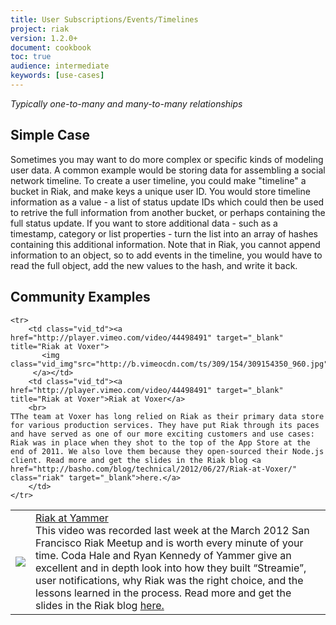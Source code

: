 ```yaml
---
title: User Subscriptions/Events/Timelines
project: riak
version: 1.2.0+
document: cookbook
toc: true
audience: intermediate
keywords: [use-cases]
---
```


*Typically one-to-many and many-to-many relationships*

## Simple Case

Sometimes you may want to do more complex or specific kinds of modeling user data. A common example would be storing data for assembling a social network timeline. To create a user timeline, you could make "timeline" a bucket in Riak, and make keys a unique user ID. You would store timeline information as a value - a list of status update IDs which could then be used to retrive the full information from another bucket, or perhaps containing the full status update. If you want to store additional data - such as a timestamp, category or list properties - turn the list into an array of hashes containing this additional information. Note that in Riak, you cannot append information to an object, so to add events in the timeline, you would have to read the full object, add the new values to the hash, and write it back. 

## Community Examples

<table class="vid_table">
	<tr>
	    <td class="vid_td"><a href="http://player.vimeo.com/video/21598799" target="_blank" title="Riak at Yammer">
		   <img class="vid_img"src="http://b.vimeocdn.com/ts/139/033/139033664_640.jpg"/>
		 </a></td>
	    <td class="vid_td"><a href="http://player.vimeo.com/video/21598799" target="_blank" title="Riak at Yammer">Riak at Yammer</a>
		<br>
	This video was recorded last week at the March 2012 San Francisco Riak Meetup and is worth every minute of your time. Coda Hale and Ryan Kennedy of Yammer give an excellent and in depth look into how they built “Streamie”, user notifications, why Riak was the right choice, and the lessons learned in the process. Read more and get the slides in the Riak blog <a href="http://basho.com/blog/technical/2011/03/28/Riak-and-Scala-at-Yammer/" class="riak" target="_blank">here.</a>
		</td>	    
	</tr>

	<tr>
	    <td class="vid_td"><a href="http://player.vimeo.com/video/44498491" target="_blank" title="Riak at Voxer">
		   <img class="vid_img"src="http://b.vimeocdn.com/ts/309/154/309154350_960.jpg"/>
		 </a></td>
	    <td class="vid_td"><a href="http://player.vimeo.com/video/44498491" target="_blank" title="Riak at Voxer">Riak at Voxer</a>
		<br>
	TThe team at Voxer has long relied on Riak as their primary data store for various production services. They have put Riak through its paces and have served as one of our more exciting customers and use cases: Riak was in place when they shot to the top of the App Store at the end of 2011. We also love them because they open-sourced their Node.js client. Read more and get the slides in the Riak blog <a href="http://basho.com/blog/technical/2012/06/27/Riak-at-Voxer/" class="riak" target="_blank">here.</a>
		</td>	    
	</tr>
</table>